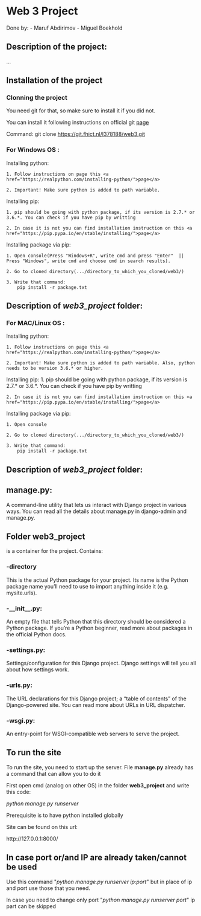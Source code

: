 <h1> Web 3 Project </h1>

Done by:
    - Maruf Abdirimov
    - Miguel Boekhold
    
    
<h2> Description of the project:</h2>

...

<h2> Installation of the project</h2>

<h3> Clonning the project</h3>

You need git for that, so make sure to install it if you did not.

You can install it following instructions on official git <a href="https://git-scm.com/downloads">page</a>

Command:
    git clone https://git.fhict.nl/I378188/web3.git

<h3>For Windows OS : </h3>

Installing python:

    1. Follow instructions on page this <a href="https://realpython.com/installing-python/">page</a>

    2. Important! Make sure python is added to path variable.

Installing pip:

    1. pip should be going with python package, if its version is 2.7.* or 3.6.*. You can check if you have pip by writting

    2. In case it is not you can find installation instruction on this <a href="https://pip.pypa.io/en/stable/installing/">page</a>

Installing package via pip:

    1. Open console(Press "Windows+R", write cmd and press "Enter"  || Press "Windows", write cmd and choose cmd in search results).

    2. Go to cloned directory(.../directory_to_which_you_cloned/web3/)

    3. Write that command:
        pip install -r package.txt

<h2> Description of <i> web3_project </i> folder: </h2>

<h3>For MAC/Linux OS : </h3>

Installing python:

    1. Follow instructions on page this <a href="https://realpython.com/installing-python/">page</a>

    2. Important! Make sure python is added to path variable. Also, python needs to be version 3.6.* or higher.

Installing pip:
    1. pip should be going with python package, if its version is 2.7.* or 3.6.*. You can check if you have pip by writting

    2. In case it is not you can find installation instruction on this <a href="https://pip.pypa.io/en/stable/installing/">page</a>

Installing package via pip:

    1. Open console

    2. Go to cloned directory(.../directory_to_which_you_cloned/web3/)
    
    3. Write that command:
        pip install -r package.txt
        
<h2> Description of <i> web3_project </i> folder: </h2>


<h2> <b>manage.py</b>:</h2>
A command-line utility that lets us interact with Django project in various ways. You can read all the details about manage.py in django-admin and manage.py.

<h2> Folder <b>web3_project</b></h2> is a container for the project. Contains:

<h3>-<b>directory</b></h3>
<p> This is the actual Python package for your project. Its name is the Python package name you’ll need to use to import anything inside it (e.g. mysite.urls).</p>
<h3>-<b>__init__.py</b>:</h3>
An empty file that tells Python that this directory should be considered a Python package. If you’re a Python beginner, read more about packages in the official Python docs.
<h3>-<b>settings.py</b>:</h3>
Settings/configuration for this Django project. Django settings will tell you all about how settings work.
<h3>-<b>urls.py</b>:</h3>
The URL declarations for this Django project; a “table of contents” of the Django-powered site. You can read more about URLs in URL dispatcher.
<h3>-<b>wsgi.py</b>:</h3>
An entry-point for WSGI-compatible web servers to serve the project.
<h2> To run the site </h2>

<p> To run the site, you need to start up the server. File <b>manage.py</b> already has a command that can allow you to do it</p>
First open cmd (analog on other OS) in the folder <b>web3_project</b> and write this code: 

<i>python manage.py runserver</i> 

Prerequisite is to have python installed globally
<p>Site can be found on this url: </p>
http://127.0.0.1:8000/ 

<h2>In case port or/and IP are already taken/cannot be used</h2>
<p>Use this command "<i>python manage.py runserver ip:port</i>" but in place of ip and port use those that you need.</p>
In case you need to change only port "<i>python manage.py runserver port</i>" ip part can be skipped 